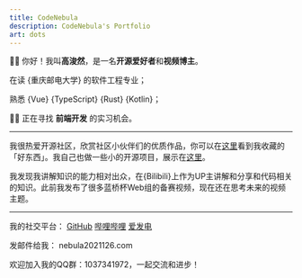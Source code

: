 ```yaml
---
title: CodeNebula
description: CodeNebula's Portfolio
art: dots
---
```


👏🏻 你好！我叫**高浚然**，是一名**开源爱好者**和**视频博主**。

在读 {重庆邮电大学} 的软件工程专业；

熟悉 {Vue} {TypeScript} {Rust} {Kotlin}；

💪🏻 正在寻找 **前端开发** 的实习机会。

---

我很热爱开源社区，欣赏社区小伙伴们的优质作品，你可以在[这里](/bookmarks)看到我收藏的「好东西」。我自己也做一些小的开源项目，展示在[这里](/projects)。

我发现我讲解知识的能力相对出众，在{Bilibili}上作为UP主讲解和分享和代码相关的知识。此前我发布了很多蓝桥杯Web组的备赛视频，现在还在思考未来的视频主题。

<div flex-auto />

---

我的社交平台：
  <a href="https://github.com/gaojunran" target="_blank"><span op75 i-simple-icons-github /> GitHub</a>
  <a ml-4 href="https://space.bilibili.com/3493089530350281" target="_blank"><span op75 i-simple-icons-bilibili /> 哔哩哔哩</a>
  <a ml-4 href="https://afdian.tv/a/CodeNebula" target="_blank"> <span op75 mr-1 i-simple-icons-afdian />爱发电</a>

发邮件给我： <span font-mono>nebula2021<span i-carbon-at/>126.com</span>

欢迎加入我的QQ群：<span font-mono>1037341972</span>，一起交流和进步！
